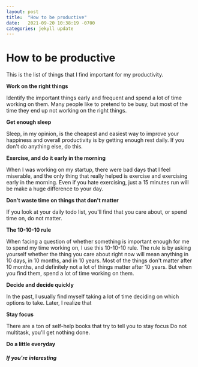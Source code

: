 ```yaml
---
layout: post
title:  "How to be productive"
date:   2021-09-20 10:38:19 -0700
categories: jekyll update
---
```


# How to be productive

This is the list of things that I find important for my productivity.

__Work on the right things__

Identify the important things early and frequent and spend a lot of time working on them.  Many people like to pretend to be busy, but most of the time they end up not working on the right things.  

__Get enough sleep__

Sleep, in my opinion, is the cheapest and easiest way to improve your happiness and overall productivity is by getting enough rest daily.  If you don't do anything else, do this.

__Exercise, and do it early in the morning__

When I was working on my startup, there were bad days that I feel miserable, and the only thing that really helped is exercise and exercising early in the morning.  Even if you hate exercising, just a 15 minutes run will be make a huge difference to your day.  

__Don't waste time on things that don't matter__  

If you look at your daily todo list, you'll find that you care about, or spend time on, do not matter.

__The 10-10-10 rule__

When facing a question of whether something is important enough for me to spend my time working on, I use this 10-10-10 rule.  The rule is by asking yourself whether the thing you care about right now will mean anything in 10 days, in 10 months, and in 10 years.  Most of the things don't matter after 10 months, and definitely not a lot of things matter after 10 years.  But when you find them, spend a lot of time working on them.

__Decide and decide quickly__

In the past, I usually find myself taking a lot of time deciding on which options to take.  Later, I realize that

__Stay focus__

There are a ton of self-help books that try to tell you to stay focus  Do not multitask, you'll get nothing done.

__Do a little everyday__

##### If you're interesting 
